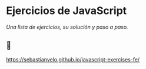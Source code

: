 # Ejercicios de JavaScript

_Una lista de ejercicios, su solución y paso a paso._

## :link:
https://sebastianvelo.github.io/javascript-exercises-fe/



